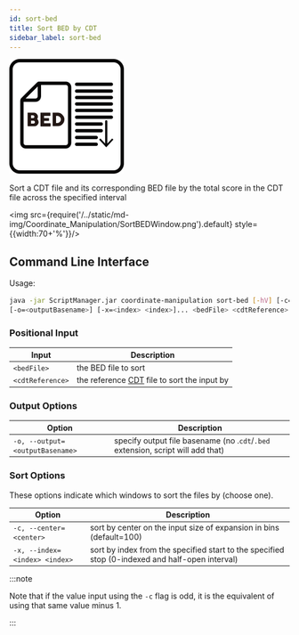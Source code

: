 ```yaml
---
id: sort-bed
title: Sort BED by CDT
sidebar_label: sort-bed
---
```


![sort-bed](/../static/icons/Coordinate_Manipulation/SortBED_square.svg)

Sort a CDT file and its corresponding BED file by the total score in the CDT file across the specified interval

<img src={require('/../static/md-img/Coordinate_Manipulation/SortBEDWindow.png').default} style={{width:70+'%'}}/>


## Command Line Interface

Usage:
```bash
java -jar ScriptManager.jar coordinate-manipulation sort-bed [-hV] [-c=<center>]
[-o=<outputBasename>] [-x=<index> <index>]... <bedFile> <cdtReference>
```


### Positional Input

| Input | Description |
| ------ | ----------- |
| `<bedFile>` | the BED file to sort |
| `<cdtReference>` | the reference [CDT][cdt-format] file to sort the input by |



### Output Options

| Option | Description |
| ------ | ----------- |
| `-o, --output=<outputBasename>` | specify output file basename (no .`cdt`/`.bed` extension, script will add that) |

### Sort Options

These options indicate which windows to sort the files by (choose one).

| Option | Description |
| ------ | ----------- |
| `-c, --center=<center>` | sort by center on the input size of expansion in bins (default=100) |
| `-x, --index=<index> <index>` | sort by index from the specified start to the specified stop (0-indexed and half-open interval) |

:::note

Note that if the value input using the `-c` flag is odd, it is the equivalent of using that same value minus 1.

:::



[bed-format]:/docs/Guides/Getting-Started/file-formats#bed
[cdt-format]:/docs/Guides/Getting-Started/file-formats#cdt
